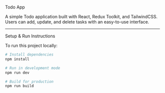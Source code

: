  Todo App

A simple Todo application built with React, Redux Toolkit, and TailwindCSS.  
Users can add, update, and delete tasks with an easy-to-use interface.  

---

Setup & Run Instructions

To run this project locally:

```bash
# Install dependencies
npm install

# Run in development mode
npm run dev

# Build for production
npm run build
